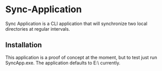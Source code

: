 # Sync-Application

Sync Application is a CLI application that will synchronize two local directories at regular intervals. 

## Installation

This application is a proof of concept at the moment, but to test just run SyncApp.exe. The application defaults to E:\ currently.
